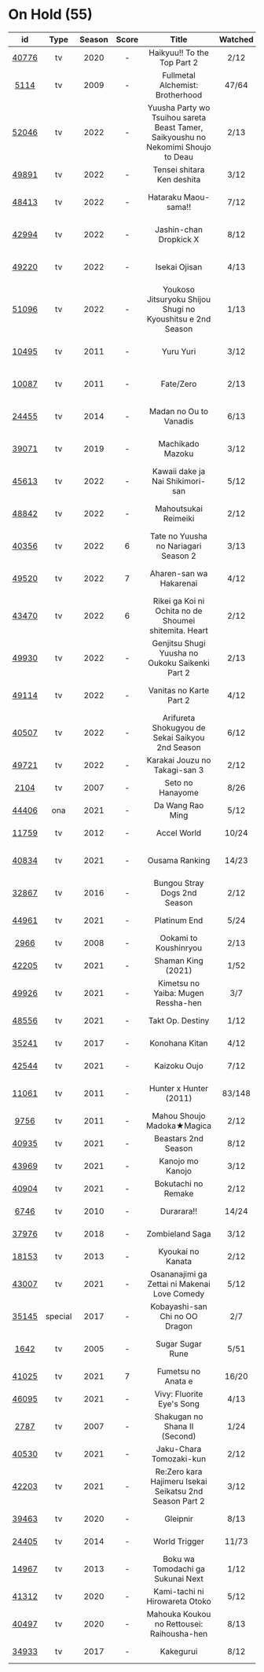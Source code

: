 # On Hold (55)

|                      id                      |   Type  | Season | Score |                                       Title                                       | Watched |    Updated    | Start Date |
| :------------------------------------------: | :-----: | :----: | :---: | :-------------------------------------------------------------------------------: | :-----: | :-----------: | :--------: |
| [40776](https://myanimelist.net/anime/40776) |    tv   |  2020  |   -   |                            Haikyuu!! To the Top Part 2                            |   2/12  |   Last month  | 11/12/2022 |
|  [5114](https://myanimelist.net/anime/5114)  |    tv   |  2009  |   -   |                          Fullmetal Alchemist: Brotherhood                         |  47/64  |  3 months ago | 10/07/2022 |
| [52046](https://myanimelist.net/anime/52046) |    tv   |  2022  |   -   | Yuusha Party wo Tsuihou sareta Beast Tamer, Saikyoushu no Nekomimi Shoujo to Deau |   2/13  |   Last month  | 10/05/2022 |
| [49891](https://myanimelist.net/anime/49891) |    tv   |  2022  |   -   |                             Tensei shitara Ken deshita                            |   3/12  |   Last month  | 09/30/2022 |
| [48413](https://myanimelist.net/anime/48413) |    tv   |  2022  |   -   |                                Hataraku Maou-sama!!                               |   7/12  |  3 months ago | 07/15/2022 |
| [42994](https://myanimelist.net/anime/42994) |    tv   |  2022  |   -   |                               Jashin-chan Dropkick X                              |   8/12  |  3 months ago | 07/15/2022 |
| [49220](https://myanimelist.net/anime/49220) |    tv   |  2022  |   -   |                                   Isekai Ojisan                                   |   4/13  |  4 months ago | 07/08/2022 |
| [51096](https://myanimelist.net/anime/51096) |    tv   |  2022  |   -   |             Youkoso Jitsuryoku Shijou Shugi no Kyoushitsu e 2nd Season            |   1/13  |  5 months ago | 07/05/2022 |
| [10495](https://myanimelist.net/anime/10495) |    tv   |  2011  |   -   |                                     Yuru Yuri                                     |   3/12  |  5 months ago | 06/30/2022 |
| [10087](https://myanimelist.net/anime/10087) |    tv   |  2011  |   -   |                                     Fate/Zero                                     |   2/13  |  9 months ago | 04/26/2022 |
| [24455](https://myanimelist.net/anime/24455) |    tv   |  2014  |   -   |                               Madan no Ou to Vanadis                              |   6/13  | 10 months ago | 04/22/2022 |
| [39071](https://myanimelist.net/anime/39071) |    tv   |  2019  |   -   |                                  Machikado Mazoku                                 |   3/12  |  3 months ago | 04/19/2022 |
| [45613](https://myanimelist.net/anime/45613) |    tv   |  2022  |   -   |                          Kawaii dake ja Nai Shikimori-san                         |   5/12  |  6 months ago | 04/10/2022 |
| [48842](https://myanimelist.net/anime/48842) |    tv   |  2022  |   -   |                                Mahoutsukai Reimeiki                               |   2/12  |  9 months ago | 04/09/2022 |
| [40356](https://myanimelist.net/anime/40356) |    tv   |  2022  |   6   |                        Tate no Yuusha no Nariagari Season 2                       |   3/13  |  9 months ago | 04/06/2022 |
| [49520](https://myanimelist.net/anime/49520) |    tv   |  2022  |   7   |                              Aharen-san wa Hakarenai                              |   4/12  |  5 months ago | 04/01/2022 |
| [43470](https://myanimelist.net/anime/43470) |    tv   |  2022  |   6   |               Rikei ga Koi ni Ochita no de Shoumei shitemita. Heart               |   2/12  |  9 months ago | 04/01/2022 |
| [49930](https://myanimelist.net/anime/49930) |    tv   |  2022  |   -   |                  Genjitsu Shugi Yuusha no Oukoku Saikenki Part 2                  |   2/13  | 10 months ago | 03/01/2022 |
| [49114](https://myanimelist.net/anime/49114) |    tv   |  2022  |   -   |                              Vanitas no Karte Part 2                              |   4/12  | 10 months ago | 01/15/2022 |
| [40507](https://myanimelist.net/anime/40507) |    tv   |  2022  |   -   |                  Arifureta Shokugyou de Sekai Saikyou 2nd Season                  |   6/12  | 10 months ago | 01/14/2022 |
| [49721](https://myanimelist.net/anime/49721) |    tv   |  2022  |   -   |                           Karakai Jouzu no Takagi-san 3                           |   2/12  |   Last year   | 01/08/2022 |
|  [2104](https://myanimelist.net/anime/2104)  |    tv   |  2007  |   -   |                                  Seto no Hanayome                                 |   8/26  |   Last year   | 01/05/2022 |
| [44406](https://myanimelist.net/anime/44406) |   ona   |  2021  |   -   |                                  Da Wang Rao Ming                                 |   5/12  |   Last year   | 12/19/2021 |
| [11759](https://myanimelist.net/anime/11759) |    tv   |  2012  |   -   |                                    Accel World                                    |  10/24  |   Last year   | 12/16/2021 |
| [40834](https://myanimelist.net/anime/40834) |    tv   |  2021  |   -   |                                   Ousama Ranking                                  |  14/23  | 10 months ago | 12/11/2021 |
| [32867](https://myanimelist.net/anime/32867) |    tv   |  2016  |   -   |                            Bungou Stray Dogs 2nd Season                           |   2/12  | 10 months ago | 10/25/2021 |
| [44961](https://myanimelist.net/anime/44961) |    tv   |  2021  |   -   |                                    Platinum End                                   |   5/24  |   Last year   | 10/23/2021 |
|  [2966](https://myanimelist.net/anime/2966)  |    tv   |  2008  |   -   |                               Ookami to Koushinryou                               |   2/13  |   Last year   | 10/20/2021 |
| [42205](https://myanimelist.net/anime/42205) |    tv   |  2021  |   -   |                                 Shaman King (2021)                                |   1/52  |   Last year   | 10/14/2021 |
| [49926](https://myanimelist.net/anime/49926) |    tv   |  2021  |   -   |                         Kimetsu no Yaiba: Mugen Ressha-hen                        |   3/7   |   Last year   | 10/11/2021 |
| [48556](https://myanimelist.net/anime/48556) |    tv   |  2021  |   -   |                                  Takt Op. Destiny                                 |   1/12  |   Last year   | 10/06/2021 |
| [35241](https://myanimelist.net/anime/35241) |    tv   |  2017  |   -   |                                   Konohana Kitan                                  |   4/12  |   Last year   | 09/22/2021 |
| [42544](https://myanimelist.net/anime/42544) |    tv   |  2021  |   -   |                                    Kaizoku Oujo                                   |   7/12  |   Last year   | 08/30/2021 |
| [11061](https://myanimelist.net/anime/11061) |    tv   |  2011  |   -   |                               Hunter x Hunter (2011)                              |  83/148 |  5 months ago | 08/24/2021 |
|  [9756](https://myanimelist.net/anime/9756)  |    tv   |  2011  |   -   |                             Mahou Shoujo Madoka★Magica                            |   2/12  |   Last year   | 08/19/2021 |
| [40935](https://myanimelist.net/anime/40935) |    tv   |  2021  |   -   |                                Beastars 2nd Season                                |   8/12  |   Last year   | 07/20/2021 |
| [43969](https://myanimelist.net/anime/43969) |    tv   |  2021  |   -   |                                  Kanojo mo Kanojo                                 |   3/12  |   Last year   | 07/05/2021 |
| [40904](https://myanimelist.net/anime/40904) |    tv   |  2021  |   -   |                                Bokutachi no Remake                                |   2/12  |   Last year   | 07/04/2021 |
|  [6746](https://myanimelist.net/anime/6746)  |    tv   |  2010  |   -   |                                     Durarara!!                                    |  14/24  |   Last year   | 06/17/2021 |
| [37976](https://myanimelist.net/anime/37976) |    tv   |  2018  |   -   |                                  Zombieland Saga                                  |   3/12  |   Last year   | 05/28/2021 |
| [18153](https://myanimelist.net/anime/18153) |    tv   |  2013  |   -   |                                 Kyoukai no Kanata                                 |   2/12  |   Last year   | 05/27/2021 |
| [43007](https://myanimelist.net/anime/43007) |    tv   |  2021  |   -   |                    Osananajimi ga Zettai ni Makenai Love Comedy                   |   5/12  |   Last year   | 05/25/2021 |
| [35145](https://myanimelist.net/anime/35145) | special |  2017  |   -   |                           Kobayashi-san Chi no OO Dragon                          |   2/7   |   Last year   | 05/14/2021 |
|  [1642](https://myanimelist.net/anime/1642)  |    tv   |  2005  |   -   |                                  Sugar Sugar Rune                                 |   5/51  |  5 months ago | 05/10/2021 |
| [41025](https://myanimelist.net/anime/41025) |    tv   |  2021  |   7   |                                 Fumetsu no Anata e                                |  16/20  |   Last year   | 04/28/2021 |
| [46095](https://myanimelist.net/anime/46095) |    tv   |  2021  |   -   |                             Vivy: Fluorite Eye's Song                             |   4/13  |   Last year   | 04/28/2021 |
|  [2787](https://myanimelist.net/anime/2787)  |    tv   |  2007  |   -   |                           Shakugan no Shana II (Second)                           |   1/24  |  2 years ago  | 02/19/2021 |
| [40530](https://myanimelist.net/anime/40530) |    tv   |  2021  |   -   |                              Jaku-Chara Tomozaki-kun                              |   2/12  |  2 years ago  | 01/09/2021 |
| [42203](https://myanimelist.net/anime/42203) |    tv   |  2021  |   -   |              Re:Zero kara Hajimeru Isekai Seikatsu 2nd Season Part 2              |   3/12  |  2 years ago  | 01/07/2021 |
| [39463](https://myanimelist.net/anime/39463) |    tv   |  2020  |   -   |                                      Gleipnir                                     |   8/13  |   Last year   | 12/16/2020 |
| [24405](https://myanimelist.net/anime/24405) |    tv   |  2014  |   -   |                                   World Trigger                                   |  11/73  |  2 years ago  | 12/01/2020 |
| [14967](https://myanimelist.net/anime/14967) |    tv   |  2013  |   -   |                         Boku wa Tomodachi ga Sukunai Next                         |   1/12  |  2 years ago  | 11/28/2020 |
| [41312](https://myanimelist.net/anime/41312) |    tv   |  2020  |   -   |                           Kami-tachi ni Hirowareta Otoko                          |   5/12  |   Last year   | 11/18/2020 |
| [40497](https://myanimelist.net/anime/40497) |    tv   |  2020  |   -   |                     Mahouka Koukou no Rettousei: Raihousha-hen                    |   8/13  |   Last year   | 10/04/2020 |
| [34933](https://myanimelist.net/anime/34933) |    tv   |  2017  |   -   |                                     Kakegurui                                     |   8/12  |   Last year   |      -     |